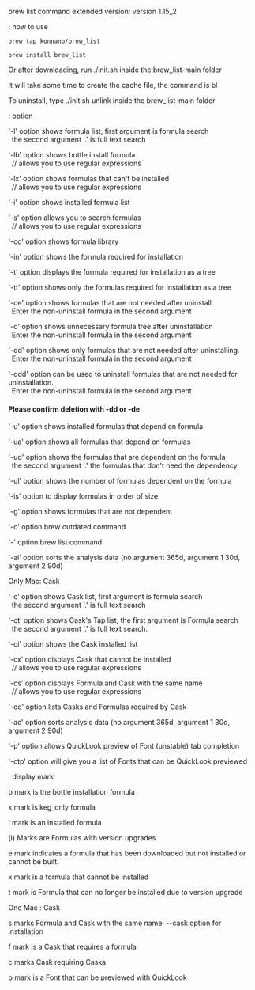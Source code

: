 brew list command extended version: version 1.15_2

: how to use
```
brew tap konnano/brew_list
```
```
brew install brew_list
```
Or after downloading, run ./init.sh inside the brew_list-main folder

It will take some time to create the cache file, the command is bl

To uninstall, type ./init.sh unlink inside the brew_list-main folder

: option

'-l' option shows formula list, first argument is formula search</br>
&ensp;the second argument '.' is full text search

'-lb' option shows bottle install formula</br>
&ensp;// allows you to use regular expressions

'-lx' option shows formulas that can't be installed</br>
&ensp;// allows you to use regular expressions

'-i' option shows installed formula list

'-s' option allows you to search formulas</br>
&ensp;// allows you to use regular expressions

'-co' option shows formula library

'-in' option shows the formula required for installation

'-t' option displays the formula required for installation as a tree

'-tt' option shows only the formulas required for installation as a tree

'-de' option shows formulas that are not needed after uninstall</br>
&ensp;Enter the non-uninstall formula in the second argument

'-d' option shows unnecessary formula tree after uninstallation</br>
&ensp;Enter the non-uninstall formula in the second argument

'-dd' option shows only formulas that are not needed after uninstalling.</br>
&ensp;Enter the non-uninstall formula in the second argument

'-ddd' option can be used to uninstall formulas that are not needed for uninstallation.</br>
&ensp;Enter the non-uninstall formula in the second argument

#### Please confirm deletion with -dd or -de ####

'-u' option shows installed formulas that depend on formula

'-ua' option shows all formulas that depend on formulas

'-ud' option shows the formulas that are dependent on the formula</br>
&ensp;the second argument '.' the formulas that don't need the dependency

'-ul' option shows the number of formulas dependent on the formula

'-is' option to display formulas in order of size

'-g' option shows formulas that are not dependent

'-o' option brew outdated command

'-' option brew list command

'-ai' option sorts the analysis data (no argument 365d, argument 1 30d, argument 2 90d)

Only Mac: Cask

'-c' option shows Cask list, first argument is formula search</br>
&ensp;the second argument '.' is full text search

'-ct' option shows Cask's Tap list, the first argument is Formula search</br>
&ensp;the second argument '.' is full text search.

'-ci' option shows the Cask installed list

'-cx' option displays Cask that cannot be installed</br>
&ensp;// allows you to use regular expressions

'-cs' option displays Formula and Cask with the same name</br>
&ensp;// allows you to use regular expressions

'-cd' option lists Casks and Formulas required by Cask

'-ac' option sorts analysis data (no argument 365d, argument 1 30d, argument 2 90d)

'-p' option allows QuickLook preview of Font (unstable) tab completion

'-ctp' option will give you a list of Fonts that can be QuickLook previewed

: display mark

b mark is the bottle installation formula

k mark is keg_only formula

i mark is an installed formula

(i) Marks are Formulas with version upgrades

e mark indicates a formula that has been downloaded but not installed or cannot be built.

x mark is a formula that cannot be installed

t mark is Formula that can no longer be installed due to version upgrade

One Mac : Cask

s marks Formula and Cask with the same name: --cask option for installation

f mark is a Cask that requires a formula

c marks Cask requiring Caska

p mark is a Font that can be previewed with QuickLook
